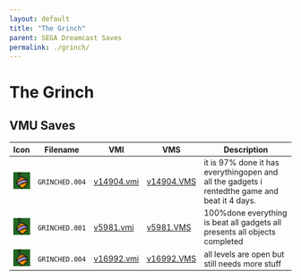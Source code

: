 ```yaml
---
layout: default
title: "The Grinch"
parent: SEGA Dreamcast Saves
permalink: ./grinch/
---
```

# The Grinch

## VMU Saves

| Icon | Filename | VMI | VMS | Description |
|------|----------|-----|-----|-------------|
| ![The Grinch](../icons/GRINCHED.004.GIF) | `GRINCHED.004` | [v14904.vmi](v14904.vmi) | [v14904.VMS](v14904.VMS) | it is 97% done it has everythingopen and all the gadgets i rentedthe game and beat it 4 days.  |
| ![The Grinch](../icons/GRINCHED.001.GIF) | `GRINCHED.001` | [v5981.vmi](v5981.vmi) | [v5981.VMS](v5981.VMS) | 100%done everything is beat all gadgets all presents all objects completed  |
| ![The Grinch](../icons/GRINCHED.004.GIF) | `GRINCHED.004` | [v16992.vmi](v16992.vmi) | [v16992.VMS](v16992.VMS) | all levels are open but still needs more stuff  |
